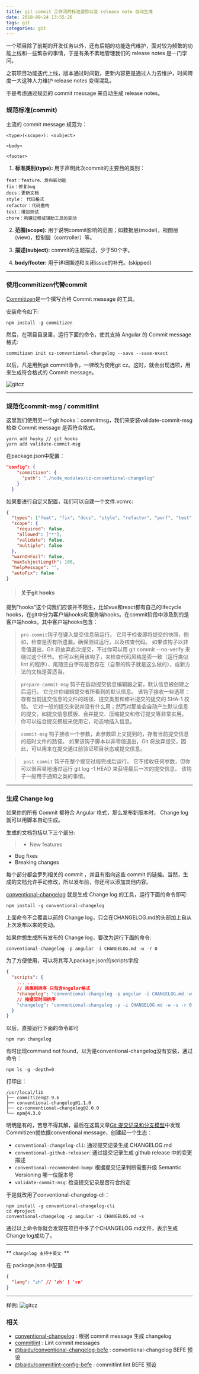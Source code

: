```yaml
---
title: git commit 工作流的标准姿势以及 release note 自动生成
date: 2018-09-24 13:55:20
tags: git
categories: git
---
```


一个项目除了前期的开发任务以外，还有后期的功能迭代维护，面对较为频繁的功能上线和一些繁杂的事情，于是有条不紊地管理我们的 release notes 是一门学问。

之前项目功能迭代上线，版本通过时间戳，更新内容更是通过人力去维护，时间跨度一大这种人力维护 release notes 变得混乱。

于是考虑通过规范的 commit message 来自动生成 release notes。

### 规范标准(commit)
主流的 commit message 规范为：
```
<type>(<scope>): <subject>

<body>

<footer>
```
1. **标准类别(type):**
用于声明此次commit的主要目的类别：
```
feat：feature、发布新功能
fix：修复bug 
docs：更新文档
style： 代码格式 
refactor：代码重构 
test：增加测试 
chore：构建过程或辅助工具的变动
```

2. **范围(scope):**
用于说明commit影响的范围；如数据层(model)，视图层(view)，控制层（controller）等。

3. **描述(subject):**
commit的主题描述，少于50个字。

4. **body/footer:**
用于详细描述和关闭issue的补充。(skipped)

------
### 使用commitizen代替commit
[Commitizen](https://github.com/commitizen/cz-cli)是一个撰写合格 Commit message 的工具。

安装命令如下:
```
npm install -g commitizen
```
然后，在项目目录里，运行下面的命令，使其支持 Angular 的 Commit message 格式:
```
commitizen init cz-conventional-changelog --save --save-exact
```
以后，凡是用到git commit命令，一律改为使用git cz。这时，就会出现选项，用来生成符合格式的 Commit message。

![gitcz](https://github.com/AngusYang9/image/blob/master/blog/git%20commit%20%E5%B7%A5%E4%BD%9C%E6%B5%81%E7%9A%84%E6%A0%87%E5%87%86%E5%A7%BF%E5%8A%BF%E4%BB%A5%E5%8F%8A%20release%20note%20%E8%87%AA%E5%8A%A8%E7%94%9F%E6%88%90/githubImage%20%5B~:Documents:angus:githubImage%5D%20-%20...:package.json%20%5BgithubImage%5D%202019-01-29%2014-37-08.png?raw=true)

-----
### 规范化commit-msg / commitlint
这里我们使用另一个git hooks：commitmsg，我们来安装validate-commit-msg检查 Commit message 是否符合格式。
```
yarn add husky // git hooks
yarn add validate-commit-msg
```
在package.json中配置：
```json
"config": {
    "commitizen": {
      "path": "./node_modules/cz-conventional-changelog"
    }
  }
```
如果要进行自定义配置，我们可以自建一个文件.vcmrc:
```json
{
  "types": ["feat", "fix", "docs", "style", "refactor", "perf", "test", "build", "ci", "chore", "revert",":art"],
  "scope": {
    "required": false,
    "allowed": ["*"],
    "validate": false,
    "multiple": false
  },
  "warnOnFail": false,
  "maxSubjectLength": 100,
  "helpMessage": "",
  "autoFix": false
}
```
> #### 关于git hooks
提到“hooks”这个词我们应该并不陌生，比如vue和react都有自己的lifecycle hooks，在git中分为客户端hooks和服务端hooks。在commit阶段中涉及到的是客户端hooks，其中客户端hooks包含：

>  `pre-commit`钩子在键入提交信息前运行。 它用于检查即将提交的快照，例如，检查是否有所遗漏，确保测试运行，以及核查代码。 如果该钩子以非零值退出，Git 将放弃此次提交，不过你可以用 git commit --no-verify 来绕过这个环节。 你可以利用该钩子，来检查代码风格是否一致（运行类似 lint 的程序）、尾随空白字符是否存在（自带的钩子就是这么做的），或新方法的文档是否适当。

> `prepare-commit-msg` 钩子在启动提交信息编辑器之前，默认信息被创建之后运行。 它允许你编辑提交者所看到的默认信息。 该钩子接收一些选项：存有当前提交信息的文件的路径、提交类型和修补提交的提交的 SHA-1 校验。 它对一般的提交来说并没有什么用；然而对那些会自动产生默认信息的提交，如提交信息模板、合并提交、压缩提交和修订提交等非常实用。 你可以结合提交模板来使用它，动态地插入信息。

> `commit-msg` 钩子接收一个参数，此参数即上文提到的，存有当前提交信息的临时文件的路径。 如果该钩子脚本以非零值退出，Git 将放弃提交，因此，可以用来在提交通过前验证项目状态或提交信息。

> ` post-commit` 钩子在整个提交过程完成后运行。 它不接收任何参数，但你可以很容易地通过运行 git log -1 HEAD 来获得最后一次的提交信息。 该钩子一般用于通知之类的事情。 

-----
### 生成 Change log
如果你的所有 Commit 都符合 Angular 格式，那么发布新版本时， Change log 就可以用脚本自动生成。

生成的文档包括以下三个部分:
> - New features
- Bug fixes
- Breaking changes

每个部分都会罗列相关的 commit ，并且有指向这些 commit 的链接。当然，生成的文档允许手动修改，所以发布前，你还可以添加其他内容。

[conventional-changelog](https://github.com/ajoslin/conventional-changelog) 就是生成 Change log 的工具，运行下面的命令即可:
```
npm install -g conventional-changelog
```

上面命令不会覆盖以前的 Change log，只会在CHANGELOG.md的头部加上自从上次发布以来的变动。

如果你想生成所有发布的 Change log，要改为运行下面的命令:
```
conventional-changelog -p angular -i CHANGELOG.md -w -r 0
```

为了方便使用，可以将其写入package.json的scripts字段

```json
{
  "scripts": {
    ... ...
    // 按类别排序 只包含Angular格式
    "changelog": "conventional-changelog -p angular -i CHANGELOG.md -w -s -r 0 && git add CHANGELOG.md"
    // 按提交时间排序
    "changelog": "conventional-changelog -p -i CHANGELOG.md -w -s -r 0 && git add CHANGELOG.md"
  }
}

```
以后，直接运行下面的命令即可
```
npm run changelog
```

有时出现command not found，以为是conventional-changelog没有安装，通过命令：
```
npm ls -g -depth=0
```
打印出：
```
/usr/local/lib
├── commitizen@2.9.6
├── conventional-changelog@1.1.0
├── cz-conventional-changelog@2.0.0
└── npm@4.3.0
```
明明是有的，苦思不得其解，最后在这篇文章[Git 提交记录和分支模型](https://link.jianshu.com?t=https://cattail.me/tech/2016/06/06/git-commit-message-and-branching-model.html)中发现Commitizen就依据conventional message，创建起一个生态：
- `conventional-changelog-cli`: 通过提交记录生成 CHANGELOG.md
- `conventional-github-releaser`: 通过提交记录生成 github release 中的变更描述
- `conventional-recommended-bump`: 根据提交记录判断需要升级 Semantic Versioning 哪一位版本号
- `validate-commit-msg`: 检查提交记录是否符合约定

于是就改用了conventional-changelog-cli：
```
npm install -g conventional-changelog-cli
cd #project
conventional-changelog -p angular -i CHANGELOG.md -s
```
通过以上命令你就会发现在项目中多了个CHANGELOG.md文件，表示生成 Change log成功了。

---
** `changelog 支持中英文 `**

在 package.json 中配置
```json
{
  "lang": "zh" // 'zh' | 'cn'
}
```
---
样例:
![gitcz](https://angusyang9.github.io/css/images/git/changelog.png)

### 相关
- [conventional-changelog](https://github.com/conventional-changelog/conventional-changelog) : 根据 commit message 生成 changelog
- [commitlint](https://github.com/marionebl/commitlint) : Lint commit messages
- [@baidu/conventional-changelog-befe](http://gitlab.baidu.com/be-fe/conventional-changelog-befe) : conventional-changelog BEFE 预设
- [@baidu/commitlint-config-befe](http://gitlab.baidu.com/be-fe/commitlint-config-befe) : commitlint lint BEFE 预设
